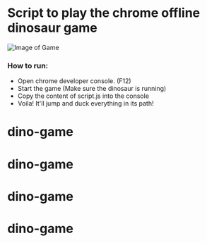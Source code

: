 # Script to play the chrome offline dinosaur game

![Image of Game](http://i.imgur.com/JJzpugZ.png)

### How to run:
- Open chrome developer console. (F12)
- Start the game (Make sure the dinosaur is running)
- Copy the content of script.js into the console
- Voila! It'll jump and duck everything in its path!
# dino-game
# dino-game
# dino-game
# dino-game
